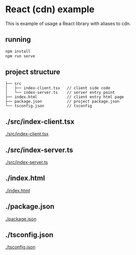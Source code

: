 # React (cdn) example
This is example of usage a React library with aliases to cdn.

## running
```bash
npm install
npm run serve
```

## project structure
```
├── src
│   ├── index-client.tsx   // client side code
│   └── index-server.ts    // server entry point
├── index.html             // client entry html page
├── package.json           // project package.json
└── tsconfig.json          // tsconfig
```

## ./src/index-client.tsx

[./src/index-client.tsx](./src/index-client.tsx ':include :type=code ts')

## ./src/index-server.ts

[./src/index-server.ts](./src/index-server.ts ':include :type=code')

## ./index.html

[./index.html](./index.html ':include :type=code')

## ./package.json

[./package.json](./package.json ':include :type=code')

## ./tsconfig.json

[./tsconfig.json](./tsconfig.json ':include :type=code')
